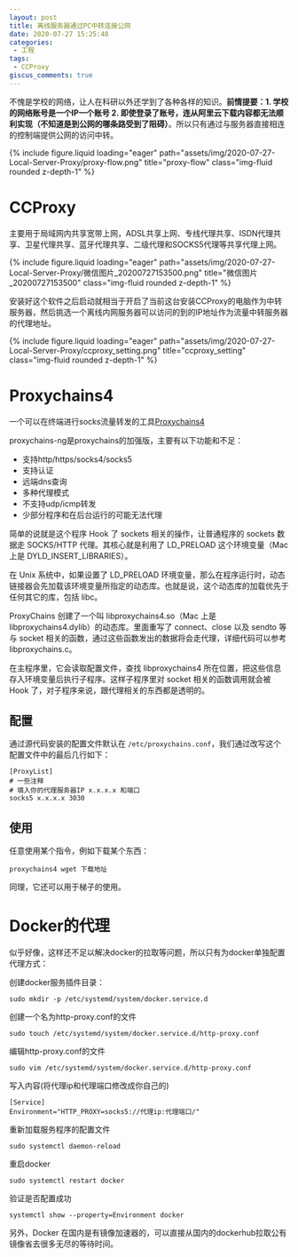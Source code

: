 ```yaml
---
layout: post
title: 离线服务器通过PC中转连接公网
date: 2020-07-27 15:25:48
categories:
 - 工程
tags:
 - CCProxy
giscus_comments: true
---
```



不愧是学校的网络，让人在科研以外还学到了各种各样的知识。**前情提要：1. 学校的网络账号是一个IP一个账号 2. 即使登录了账号，连从阿里云下载内容都无法顺利实现（不知道是到公网的哪条路受到了阻碍）**。所以只有通过与服务器直接相连的控制端提供公网的访问中转。

<div class="row">
    <div class="col-sm mt-3 mt-md-0">
        {% include figure.liquid loading="eager" path="assets/img/2020-07-27-Local-Server-Proxy/proxy-flow.png" title="proxy-flow" class="img-fluid rounded z-depth-1" %}
    </div>
</div>

<!-- more -->

# CCProxy

主要用于局域网内共享宽带上网，ADSL共享上网、专线代理共享、ISDN代理共享、卫星代理共享、蓝牙代理共享、二级代理和SOCKS5代理等共享代理上网。

<div class="row">
    <div class="col-sm mt-3 mt-md-0">
        {% include figure.liquid loading="eager" path="assets/img/2020-07-27-Local-Server-Proxy/微信图片_20200727153500.png" title="微信图片_20200727153500" class="img-fluid rounded z-depth-1" %}
    </div>
</div>

安装好这个软件之后启动就相当于开启了当前这台安装CCProxy的电脑作为中转服务器，然后挑选一个离线内网服务器可以访问的到的IP地址作为流量中转服务器的代理地址。

<div class="row">
    <div class="col-sm mt-3 mt-md-0">
        {% include figure.liquid loading="eager" path="assets/img/2020-07-27-Local-Server-Proxy/ccproxy_setting.png" title="ccproxy_setting" class="img-fluid rounded z-depth-1" %}
    </div>
</div>

# Proxychains4

一个可以在终端进行socks流量转发的工具[Proxychains4](https://github.com/rofl0r/proxychains-ng)

proxychains-ng是proxychains的加强版，主要有以下功能和不足：

- 支持http/https/socks4/socks5
- 支持认证
- 远端dns查询
- 多种代理模式
- 不支持udp/icmp转发
- 少部分程序和在后台运行的可能无法代理

简单的说就是这个程序 Hook 了 sockets 相关的操作，让普通程序的 sockets 数据走 SOCKS/HTTP 代理。其核心就是利用了 LD_PRELOAD 这个环境变量（Mac 上是 DYLD_INSERT_LIBRARIES）。

在 Unix 系统中，如果设置了 LD_PRELOAD 环境变量，那么在程序运行时，动态链接器会先加载该环境变量所指定的动态库。也就是说，这个动态库的加载优先于任何其它的库，包括 libc。

ProxyChains 创建了一个叫 libproxychains4.so（Mac 上是 libproxychains4.dylib）的动态库。里面重写了 connect、close 以及 sendto 等与 socket 相关的函数，通过这些函数发出的数据将会走代理，详细代码可以参考 libproxychains.c。

在主程序里，它会读取配置文件，查找 libproxychains4 所在位置，把这些信息存入环境变量后执行子程序。这样子程序里对 socket 相关的函数调用就会被 Hook 了，对子程序来说，跟代理相关的东西都是透明的。

## 配置

通过源代码安装的配置文件默认在 `/etc/proxychains.conf`，我们通过改写这个配置文件中的最后几行如下：

```shell
[ProxyList]
# 一些注释
# 填入你的代理服务器IP x.x.x.x 和端口
socks5 x.x.x.x 3030
```

## 使用

任意使用某个指令，例如下载某个东西：

```shell
proxychains4 wget 下载地址
```

同理，它还可以用于梯子的使用。

# Docker的代理

似乎好像，这样还不足以解决docker的拉取等问题，所以只有为docker单独配置代理方式：

创建docker服务插件目录：
```shell
sudo mkdir -p /etc/systemd/system/docker.service.d
```

创建一个名为http-proxy.conf的文件
```shell
sudo touch /etc/systemd/system/docker.service.d/http-proxy.conf
```

编辑http-proxy.conf的文件
```shell
sudo vim /etc/systemd/system/docker.service.d/http-proxy.conf
```

写入内容(将代理ip和代理端口修改成你自己的)
```
[Service]
Environment="HTTP_PROXY=socks5://代理ip:代理端口/"
```

重新加载服务程序的配置文件
```shell
sudo systemctl daemon-reload
```

重启docker
```shell
sudo systemctl restart docker
```

验证是否配置成功
```shell
systemctl show --property=Environment docker
```

另外，Docker 在国内是有镜像加速器的，可以直接从国内的dockerhub拉取公有镜像省去很多无尽的等待时间。
